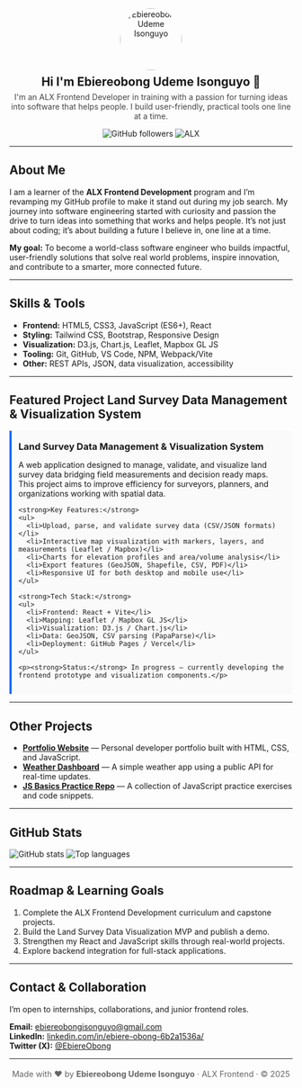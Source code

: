 <!-- =========================
   GitHub Profile README — Ebiereobong Udeme Isonguyo
   ========================= -->

<section align="center">
  <!-- Header -->
  <img src="https://avatars.githubusercontent.com/u/223534415?v=4" alt="Ebiereobong Udeme Isonguyo" width="110" style="border-radius:50%; margin-bottom:8px;">
  <h1 style="margin:0;">Hi  I'm <strong>Ebiereobong Udeme Isonguyo</strong> 👋</h1>
  <p style="margin-top:6px; color:#444; max-width:62ch;">
    I'm an ALX Frontend Developer in training with a passion for turning ideas into software that helps people.
    I build user-friendly, practical tools  one line at a time.
  </p>

  <!-- Badges -->
  <p>
    <img alt="GitHub followers" src="https://img.shields.io/github/followers/ebiereobongisonguyo?style=social" />
    <img alt="ALX" src="https://img.shields.io/badge/ALX-frontend-blue" />
  </p>
</section>

<hr/>

<!-- About -->
<section>
  <h2>About Me</h2>
  <p>
    I am a learner of the <strong>ALX Frontend Development</strong> program and I’m revamping my GitHub profile to make it stand out during my job search.
    My journey into software engineering started with curiosity and passion  the drive to turn ideas into something that works and helps people.
    It’s not just about coding; it’s about building a future I believe in, one line at a time.
  </p>
  <p>
    <strong>My goal:</strong> To become a world-class software engineer who builds impactful, user-friendly solutions that solve real world problems,
    inspire innovation, and contribute to a smarter, more connected future.
  </p>
</section>

<hr/>

<!-- Skills -->
<section>
  <h2>Skills & Tools</h2>
  <ul>
    <li><strong>Frontend:</strong> HTML5, CSS3, JavaScript (ES6+), React</li>
    <li><strong>Styling:</strong> Tailwind CSS, Bootstrap, Responsive Design</li>
    <li><strong>Visualization:</strong> D3.js, Chart.js, Leaflet, Mapbox GL JS</li>
    <li><strong>Tooling:</strong> Git, GitHub, VS Code, NPM, Webpack/Vite</li>
    <li><strong>Other:</strong> REST APIs, JSON, data visualization, accessibility</li>
  </ul>
</section>

<hr/>

<!-- Featured Project -->
<section>
  <h2>Featured Project  Land Survey Data Management & Visualization System</h2>

  <div style="border-left:4px solid #0d6efd; padding:12px; margin:8px 0; background:#fafafa;">
    <h3 style="margin:6px 0;">Land Survey Data Management & Visualization System</h3>
    <p>
      A web application designed to manage, validate, and visualize land survey data  bridging field measurements and decision ready maps.
      This project aims to improve efficiency for surveyors, planners, and organizations working with spatial data.
    </p>

    <strong>Key Features:</strong>
    <ul>
      <li>Upload, parse, and validate survey data (CSV/JSON formats)</li>
      <li>Interactive map visualization with markers, layers, and measurements (Leaflet / Mapbox)</li>
      <li>Charts for elevation profiles and area/volume analysis</li>
      <li>Export features (GeoJSON, Shapefile, CSV, PDF)</li>
      <li>Responsive UI for both desktop and mobile use</li>
    </ul>

    <strong>Tech Stack:</strong>
    <ul>
      <li>Frontend: React + Vite</li>
      <li>Mapping: Leaflet / Mapbox GL JS</li>
      <li>Visualization: D3.js / Chart.js</li>
      <li>Data: GeoJSON, CSV parsing (PapaParse)</li>
      <li>Deployment: GitHub Pages / Vercel</li>
    </ul>

    <p><strong>Status:</strong> In progress — currently developing the frontend prototype and visualization components.</p>
  </div>
</section>

<hr/>

<!-- Other Projects -->
<section>
  <h2>Other Projects</h2>
  <ul>
    <li><strong><a href="#">Portfolio Website</a></strong> — Personal developer portfolio built with HTML, CSS, and JavaScript.</li>
    <li><strong><a href="#">Weather Dashboard</a></strong> — A simple weather app using a public API for real-time updates.</li>
    <li><strong><a href="#">JS Basics Practice Repo</a></strong> — A collection of JavaScript practice exercises and code snippets.</li>
  </ul>
</section>

<hr/>

<!-- GitHub Stats -->
<section>
  <h2>GitHub Stats</h2>
  <p>
    <img alt="GitHub stats" src="https://github-readme-stats.vercel.app/api?username=ebiereobongisonguyo&show_icons=true&theme=default" />
    <img alt="Top languages" src="https://github-readme-stats.vercel.app/api/top-langs/?username=ebiereobongisonguyo&layout=compact" />
  </p>
</section>

<hr/>

<!-- Roadmap -->
<section>
  <h2>Roadmap & Learning Goals</h2>
  <ol>
    <li>Complete the ALX Frontend Development curriculum and capstone projects.</li>
    <li>Build the Land Survey Data Visualization MVP and publish a demo.</li>
    <li>Strengthen my React and JavaScript skills through real-world projects.</li>
    <li>Explore backend integration for full-stack applications.</li>
  </ol>
</section>

<hr/>

<!-- Contact -->
<section>
  <h2>Contact & Collaboration</h2>
  <p>
    I’m open to internships, collaborations, and junior frontend roles.
  </p>
  <p>
    <strong>Email:</strong> <a href="mailto:ebiereobongisonguyo@gmail.com">ebiereobongisonguyo@gmail.com</a><br/>
    <strong>LinkedIn:</strong> <a href="https://www.linkedin.com/in/ebiere-obong-6b2a1536a/">linkedin.com/in/ebiere-obong-6b2a1536a/</a><br/>
    <strong>Twitter (X):</strong> <a href="https://x.com/EbiereObong">@EbiereObong</a>
  </p>
</section>


<hr/>

<!-- Footer -->
<section align="center" style="font-size:0.9rem; color:#666; margin-top:18px;">
  <p>Made with ❤️ by <strong>Ebiereobong Udeme Isonguyo</strong> · ALX Frontend · © 2025</p>
</section>

